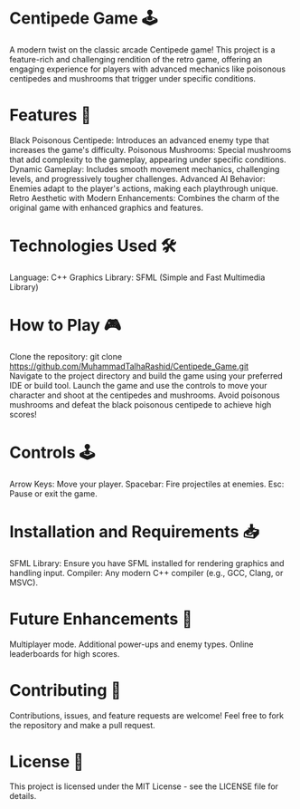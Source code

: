 # Centipede Game 🕹️
A modern twist on the classic arcade Centipede game! This project is a feature-rich and challenging rendition of the retro game, offering an engaging experience for players with advanced mechanics like poisonous centipedes and mushrooms that trigger under specific conditions.

# Features 🚀
Black Poisonous Centipede:
Introduces an advanced enemy type that increases the game's difficulty.
Poisonous Mushrooms:
Special mushrooms that add complexity to the gameplay, appearing under specific conditions.
Dynamic Gameplay:
Includes smooth movement mechanics, challenging levels, and progressively tougher challenges.
Advanced AI Behavior:
Enemies adapt to the player's actions, making each playthrough unique.
Retro Aesthetic with Modern Enhancements:
Combines the charm of the original game with enhanced graphics and features.

# Technologies Used 🛠️
Language: C++
Graphics Library: SFML (Simple and Fast Multimedia Library)

# How to Play 🎮
Clone the repository:
git clone https://github.com/MuhammadTalhaRashid/Centipede_Game.git  
Navigate to the project directory and build the game using your preferred IDE or build tool.
Launch the game and use the controls to move your character and shoot at the centipedes and mushrooms.
Avoid poisonous mushrooms and defeat the black poisonous centipede to achieve high scores!

# Controls 🕹️
Arrow Keys: Move your player.
Spacebar: Fire projectiles at enemies.
Esc: Pause or exit the game.

# Installation and Requirements 📥
SFML Library: Ensure you have SFML installed for rendering graphics and handling input.
Compiler: Any modern C++ compiler (e.g., GCC, Clang, or MSVC).

# Future Enhancements 🌟
Multiplayer mode.
Additional power-ups and enemy types.
Online leaderboards for high scores.

# Contributing 🤝
Contributions, issues, and feature requests are welcome! Feel free to fork the repository and make a pull request.

# License 📜
This project is licensed under the MIT License - see the LICENSE file for details.


